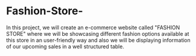 # Fashion-Store-
In this project, we will create an e-commerce website called "FASHION STORE" where we will be showcasing different fashion options available at this store in an user-friendly way and also we will be displaying information of our upcoming sales in a well structured table. 
